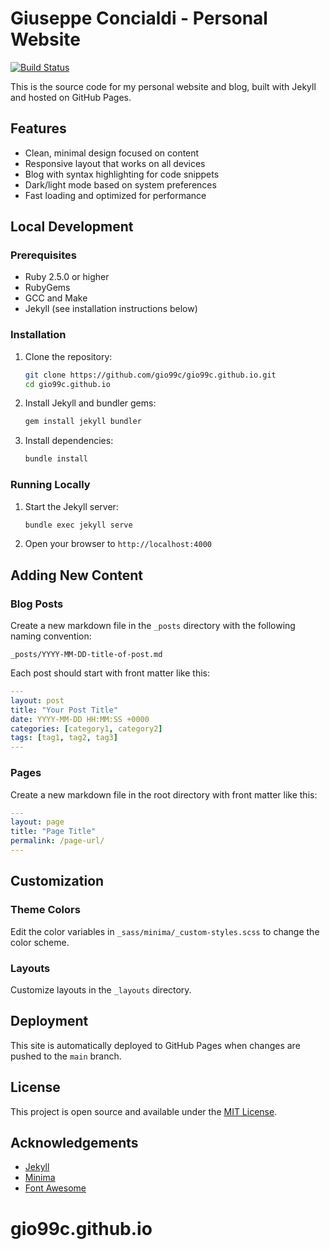 # Giuseppe Concialdi - Personal Website

[![Build Status](https://github.com/gio99c/gio99c.github.io/actions/workflows/jekyll.yml/badge.svg)](https://github.com/gio99c/gio99c.github.io/actions/workflows/jekyll.yml)

This is the source code for my personal website and blog, built with Jekyll and hosted on GitHub Pages.

## Features

- Clean, minimal design focused on content
- Responsive layout that works on all devices
- Blog with syntax highlighting for code snippets
- Dark/light mode based on system preferences
- Fast loading and optimized for performance

## Local Development

### Prerequisites

- Ruby 2.5.0 or higher
- RubyGems
- GCC and Make
- Jekyll (see installation instructions below)

### Installation

1. Clone the repository:
   ```bash
   git clone https://github.com/gio99c/gio99c.github.io.git
   cd gio99c.github.io
   ```

2. Install Jekyll and bundler gems:
   ```bash
   gem install jekyll bundler
   ```

3. Install dependencies:
   ```bash
   bundle install
   ```

### Running Locally

1. Start the Jekyll server:
   ```bash
   bundle exec jekyll serve
   ```

2. Open your browser to `http://localhost:4000`

## Adding New Content

### Blog Posts

Create a new markdown file in the `_posts` directory with the following naming convention:

```
_posts/YYYY-MM-DD-title-of-post.md
```

Each post should start with front matter like this:

```yaml
---
layout: post
title: "Your Post Title"
date: YYYY-MM-DD HH:MM:SS +0000
categories: [category1, category2]
tags: [tag1, tag2, tag3]
---
```

### Pages

Create a new markdown file in the root directory with front matter like this:

```yaml
---
layout: page
title: "Page Title"
permalink: /page-url/
---
```

## Customization

### Theme Colors

Edit the color variables in `_sass/minima/_custom-styles.scss` to change the color scheme.

### Layouts

Customize layouts in the `_layouts` directory.

## Deployment

This site is automatically deployed to GitHub Pages when changes are pushed to the `main` branch.

## License

This project is open source and available under the [MIT License](LICENSE).

## Acknowledgements

- [Jekyll](https://jekyllrb.com/)
- [Minima](https://github.com/jekyll/minima)
- [Font Awesome](https://fontawesome.com/)
# gio99c.github.io
